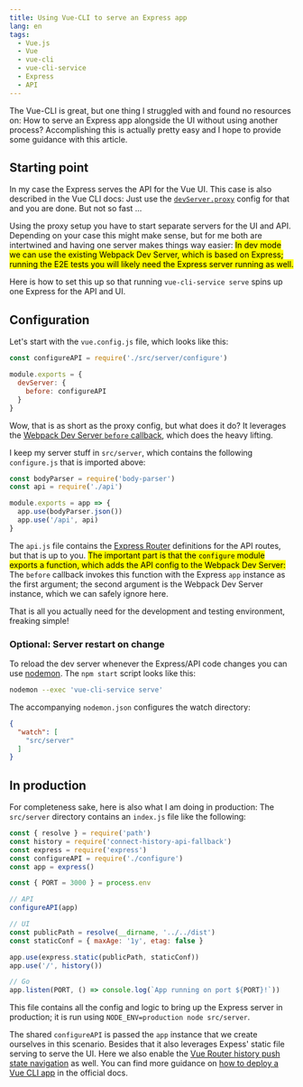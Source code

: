 ```yaml
---
title: Using Vue-CLI to serve an Express app
lang: en
tags:
  - Vue.js
  - Vue
  - vue-cli
  - vue-cli-service
  - Express
  - API
---
```


The Vue-CLI is great, but one thing I struggled with and found no resources on:
How to serve an Express app alongside the UI without using another process?
Accomplishing this is actually pretty easy and I hope to provide some guidance with this article.

## Starting point

In my case the Express serves the API for the Vue UI.
This case is also described in the Vue CLI docs:
Just use the [`devServer.proxy`](https://cli.vuejs.org/config/#devserver-proxy) config for that and you are done.
But not so fast …

Using the proxy setup you have to start separate servers for the UI and API.
Depending on your case this might make sense, but for me both are intertwined and having one server makes things way easier:
<mark>In dev mode we can use the existing Webpack Dev Server, which is based on Express;
running the E2E tests you will likely need the Express server running as well.</mark>

Here is how to set this up so that running `vue-cli-service serve` spins up one Express for the API and UI.

## Configuration

Let's start with the `vue.config.js` file, which looks like this:

```js
const configureAPI = require('./src/server/configure')

module.exports = {
  devServer: {
    before: configureAPI
  }
}
```

Wow, that is as short as the proxy config, but what does it do?
It leverages the [Webpack Dev Server `before` callback](https://webpack.js.org/configuration/dev-server/#devserverbefore), which does the heavy lifting.

I keep my server stuff in `src/server`, which contains the following `configure.js` that is imported above:

```js
const bodyParser = require('body-parser')
const api = require('./api')

module.exports = app => {
  app.use(bodyParser.json())
  app.use('/api', api)
}
```

The `api.js` file contains the [Express Router](https://expressjs.com/en/guide/routing.html#express-router) definitions for the API routes, but that is up to you.
<mark>The important part is that the `configure` module exports a function, which adds the API config to the Webpack Dev Server:</mark>
The `before` callback invokes this function with the Express `app` instance as the first argument;
the second argument is the Webpack Dev Server instance, which we can safely ignore here.

That is all you actually need for the development and testing environment, freaking simple!

### Optional: Server restart on change

To reload the dev server whenever the Express/API code changes you can use [nodemon](https://github.com/remy/nodemon#running-non-node-scripts).
The `npm start` script looks like this:

```bash
nodemon --exec 'vue-cli-service serve'
```

The accompanying `nodemon.json` configures the watch directory:

```json
{
  "watch": [
    "src/server"
  ]
}
```

## In production

For completeness sake, here is also what I am doing in production:
The `src/server` directory contains an `index.js` file like the following:

```js
const { resolve } = require('path')
const history = require('connect-history-api-fallback')
const express = require('express')
const configureAPI = require('./configure')
const app = express()

const { PORT = 3000 } = process.env

// API
configureAPI(app)

// UI
const publicPath = resolve(__dirname, '../../dist')
const staticConf = { maxAge: '1y', etag: false }

app.use(express.static(publicPath, staticConf))
app.use('/', history())

// Go
app.listen(PORT, () => console.log(`App running on port ${PORT}!`))
```

This file contains all the config and logic to bring up the Express server in production;
it is run using `NODE_ENV=production node src/server`.

The shared `configureAPI` is passed the `app` instance that we create ourselves in this scenario.
Besides that it also leverages Expess' static file serving to serve the UI.
Here we also enable the [Vue Router history push state navigation](https://router.vuejs.org/guide/essentials/history-mode.html) as well. You can find more guidance on [how to deploy a Vue CLI app](https://cli.vuejs.org/guide/deployment.html) in the official docs.
